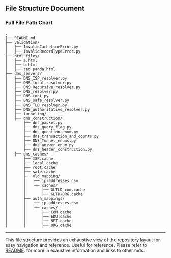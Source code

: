 ## File Structure Document

### Full File Path Chart

```plaintext
.
├── README.md
├── validation/
│   ├── InvalidCacheLineError.py
│   ├── InvalidRecordTypeError.py
├── html_files/
│   ├── a.html
│   ├── b.html
│   ├── red panda.html
├── dns_servers/
│   ├── DNS_ISP_resolver.py
│   ├── DNS_local_resolver.py
│   ├── DNS_Recursive_resolver.py
│   ├── DNS_resolver.py
│   ├── DNS_root.py
│   ├── DNS_safe_resolver.py
│   ├── DNS_TLD_resolver.py
│   ├── DNS_authoritative_resolver.py
│   ├── tunneling/
│   ├── dns_construction/
│       ├── dns_packet.py
│       ├── dns_query_flag.py
│       ├── dns_question_enum.py
│       ├── dns_transaction_and_counts.py
│       ├── DNS_Tunnel_enums.py
│       ├── dns_answer_enum.py
│       ├── dns_header_construction.py
│   ├── dns_caches/
│       ├── ISP.cache
│       ├── local.cache
│       ├── root.cache
│       ├── safe.cache
│       ├── old_mapping/
│       │   ├── ip-addresses.csv
│       │   ├── caches/
│       │       ├── GLTLD-com.cache
│       │       ├── GLTD-ORG.cache
│       ├── auth_mappings/
│       │   ├── ip-addresses.csv
│       │   ├── caches/
│       │       ├── COM.cache
│       │       ├── EDU.cache
│       │       ├── NET.cache
│       │       ├── ORG.cache
```

---

This file structure provides an exhaustive view of the repository layout for easy navigation and reference. Useful for reference. Please refer to [README](./README.md). for more in exaustive information and links to other mds. 

